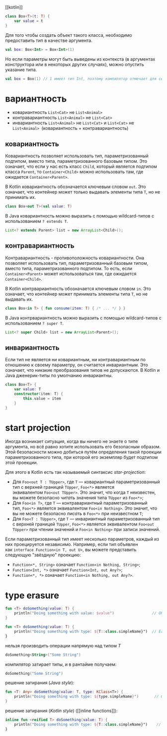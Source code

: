 [[kotlin]]

```kotlin
class Box<T>(t: T) { 
	var value = t 
}
```

Для того чтобы создать объект такого класса, необходимо предоставить тип в качестве аргумента.

```kotlin
val box: Box<Int> = Box<Int>(1)
```

Но если параметры могут быть выведены из контекста (в аргументах конструктора или в некоторых других случаях), можно опустить указание типа.

```kotlin
val box = Box(1) // 1 имеет тип Int, поэтому компилятор отмечает для себя, что тип переменной box — Box<Int>
```

# вариантность

- ковариантность `List<Cat>` не `List<Animal>`
- контравариантность `List<Animal>` не `List<Cat>`
- инвариантность `List<Animal>` не `List<Cat>` и `List<Cat>` не `List<Animal> `(ковариантность + контравариантность)
## ковариантность

Ковариантность позволяет использовать тип, параметризованный подтипом, вместо типа, параметризованного базовым типом. Это означает, что если у нас есть класс `Child`, который является подтипом класса `Parent`, то `Container<Child>` можно использовать там, где ожидается `Container<Parent>`.

В Kotlin ковариантность обозначается ключевым словом `out`. Это означает, что контейнер может только выдавать элементы типа `T`, но не принимать их.

```kotlin
class Box<out T>(val value: T)
```

В Java ковариантность можно выразить с помощью wildcard-типов с использованием `? extends T`.

```java
List<? extends Parent> list = new ArrayList<Child>();
```

## контравариантность

Контравариантность - противоположность ковариантности. Она позволяет использовать тип, параметризованный базовым типом, вместо типа, параметризованного подтипом. То есть, если `Container<Parent>` может использоваться там, где ожидается `Container<Child>`.

В Kotlin контрвариантность обозначается ключевым словом `in`. Это означает, что контейнер может принимать элементы типа `T`, но не выдавать их.

```kotlin
class Box<in T> { fun consume(item: T) { /* ... */ } }
```

В Java контрвариантность можно выразить с помощью wildcard-типов с использованием `? super T`.

```java
List<? super Child> list = new ArrayList<Parent>();
```

## инвариантность

Если тип не является ни ковариантным, ни контравариантным по отношению к своему параметру, он считается инвариантным. Это означает, что никакие преобразования типов не допускаются. В Kotlin и Java дженерик-типы по умолчанию инвариантны.

```kotlin
class Box<T> {
    var value: T
    constructor(item: T) {
        this.value = item
    }
}
```

# start projection

Иногда возникает ситуация, когда вы ничего не знаете о типе аргумента, но всё равно хотите использовать его безопасным образом. Этой безопасности можно добиться путём определения такой проекции параметризованного типа, при которой его экземпляр будет подтипом этой проекции.

Для этого в Kotlin есть так называемый синтаксис _star-projection_:

- Для `Foo<out T : TUpper>`, где `T` — ковариантный параметризованный тип с верхней границей `TUpper`, `Foo<*>` является эквивалентом `Foo<out TUpper>`. Это значит, что когда `T` неизвестен, вы можете безопасно _читать_ значения типа `TUpper` из `Foo<*>`;
- Для `Foo<in T>`, где `T` — контравариантный параметризованный тип, `Foo<*>` является эквивалентом `Foo<in Nothing>`. Это значит, что вы не можете безопасно _писать_ в `Foo<*>` при неизвестном `T`;
- Для `Foo<T : TUpper>`, где `T` — инвариантный параметризованный тип с верхней границей `TUpper`, `Foo<*>` является эквивалентом `Foo<out TUpper>` при чтении значений и `Foo<in Nothing>` при записи значений.

Если параметризованный тип имеет несколько параметров, каждый из них проецируется независимо. Например, если тип объявлен как `interface Function<in T, out U>`, вы можете представить следующую "звёздную" проекцию:

- `Function<*, String>` означает `Function<in Nothing, String>`;
- `Function<Int, *>` означает `Function<Int, out Any?>`;
- `Function<*, *>` означает `Function<in Nothing, out Any?>`.


# type erasure

```kotlin
fun <T> doSomething(value: T) {
    println("Doing something with value: $value")                 // OK
}
```

```kotlin
fun <T> doSomething(value: T) {
    println("Doing something with type: ${T::class.simpleName}")  // Error
}
```
нельзя производить операции напрямую над типом *T*

```kotlin
doSomething<String>("Some String")
```

компилятор затирает типы, и в рантайме получаем:

```kotlin
doSomething("Some String")
```

решение затирания (*Java style*):

```kotlin
fun <T: Any> doSomething(value: T, type: KClass<T>) {
    println("Doing something with type: ${type.simpleName}")       // OK
}
```

решение затирания (*Kotlin style*) ([[inline functions]]):

```kotlin
inline fun <reified T> doSomething(value: T) {
    println("Doing something with type: ${T::class.simpleName}")    // OK
}
```


